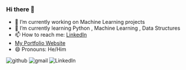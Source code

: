 ### Hi there 👋



- 🔭 I’m currently working on Machine Learning projects
- 🌱 I’m currently learning Python , Machine Learning , Data Structures
- 📫 How to reach me: [LinkedIn](https://www.linkedin.com/in/ayush-sinha-042a69192/)
- [My Portfolio Website](https://sinhaayush0829.wixsite.com/thatsme)
- 😄 Pronouns: He/Him

![github](https://img.shields.io/badge/GitHub-000000?style=for-the-badge&logo=GitHub&logoColor=white)
![gmail](https://img.shields.io/badge/Gmail-D14836?style=for-the-badge&logo=gmail&logoColor=white)
![LinkedIn](https://img.shields.io/badge/LinkedIn-0077B5?style=for-the-badge&logo=linkedin&logoColor=white)
